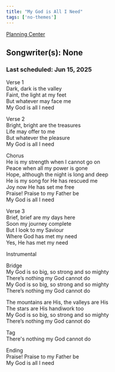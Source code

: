 ```yaml
---
title: "My God is All I Need"
tags: ['no-themes']
---
```


[Planning Center](https://services.planningcenteronline.com/songs/24470745)

## Songwriter(s): None
### Last scheduled: Jun 15, 2025          

Verse 1  
Dark, dark is the valley  
Faint, the light at my feet  
But whatever may face me  
My God is all I need  
  
Verse 2  
Bright, bright are the treasures  
Life may offer to me  
But whatever the pleasure  
My God is all I need  
  
Chorus  
He is my strength when I cannot go on  
Peace when all my power is gone  
Hope, although the night is long and deep  
He is my song for He has rescued me  
Joy now He has set me free  
Praise! Praise to my Father be  
My God is all I need  
  
Verse 3  
Brief, brief are my days here  
Soon my journey complete  
But I look to my Saviour  
Where God has met my need  
Yes, He has met my need  
  
Instrumental  
  
Bridge  
My God is so big, so strong and so mighty  
There’s nothing my God cannot do  
My God is so big, so strong and so mighty  
There’s nothing my God cannot do  
  
The mountains are His, the valleys are His  
The stars are His handiwork too  
My God is so big, so strong and so mighty  
There’s nothing my God cannot do  
  
Tag  
There's nothing my God cannot do  
  
Ending  
Praise! Praise to my Father be  
My God is all I need  

